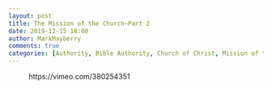 ```yaml
---
layout: post
title: The Mission of the Church—Part 2
date: 2019-12-15 18:00
author: MarkMayberry
comments: true
categories: [Authority, Bible Authority, Church of Christ, Mission of the Church, Sermon]
---
```

<!-- wp:core-embed/vimeo {"url":"https://vimeo.com/380254351","type":"video","providerNameSlug":"vimeo","className":"wp-embed-aspect-4-3 wp-has-aspect-ratio"} -->
<figure class="wp-block-embed-vimeo wp-block-embed is-type-video is-provider-vimeo wp-embed-aspect-4-3 wp-has-aspect-ratio"><div class="wp-block-embed__wrapper">
https://vimeo.com/380254351
</div></figure>
<!-- /wp:core-embed/vimeo -->
